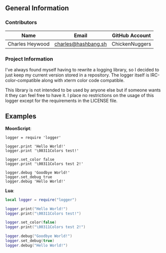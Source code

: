 ## General Information

### Contributors

| Name            | Email                | GitHub Account |
| ----------------|----------------------|--------------- |
| Charles Heywood | charles@hashbang.sh  | ChickenNuggers |

### Project Information

I've always found myself having to rewrite a logging library, so I decided
to just keep my current version stored in a repository. The logger itself
is IRC-color-compatible along with xterm color code compatible.

This library is not intended to be used by anyone else but if someone wants
it they can feel free to have it. I place no restrictions on the usage of
this logger except for the requirements in the LICENSE file.

## Examples

**MoonScript**:

```moonscript
logger = require 'logger'

logger.print 'Hello World!'
logger.print '\00311Colors test!'

logger.set_color false
logger.print '\00311Colors test 2!'

logger.debug 'Goodbye World!'
logger.set_debug true
logger.debug 'Hello World!'
```

**Lua**:

```lua
local logger = require("logger")

logger.print("Hello World!")
logger.print("\00311Colors test!")

logger.set_color(false)
logger.print("\00311Colors test 2!")

logger.debug("Goodbye World!")
logger.set_debug(true)
logger.debug("Hello World!")
```
